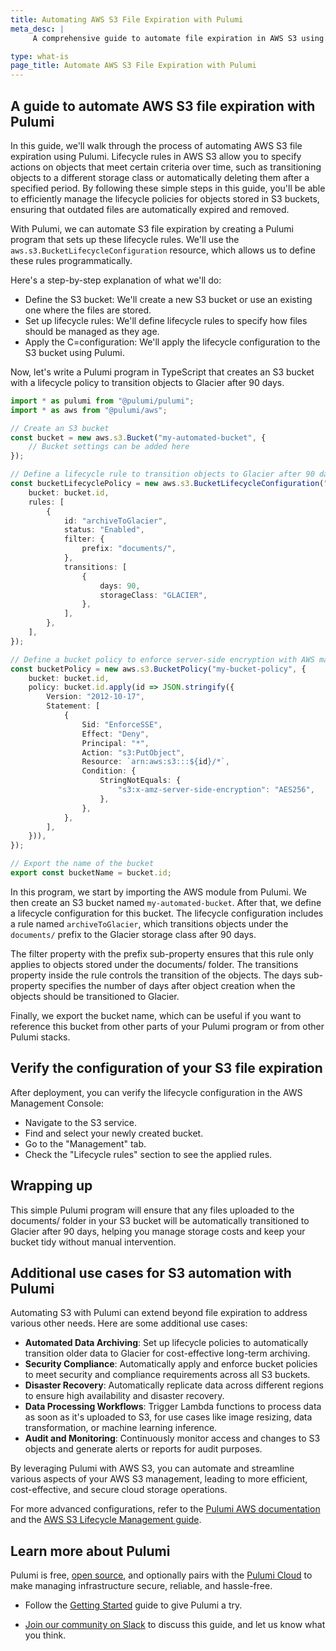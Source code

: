 ```yaml
---
title: Automating AWS S3 File Expiration with Pulumi
meta_desc: |
     A comprehensive guide to automate file expiration in AWS S3 using Pulumi.

type: what-is
page_title: Automate AWS S3 File Expiration with Pulumi
---
```


## A guide to automate AWS S3 file expiration with Pulumi

In this guide, we'll walk through the process of automating AWS S3 file expiration using Pulumi. Lifecycle rules in AWS S3 allow you to specify actions on objects that meet certain criteria over time, such as transitioning objects to a different storage class or automatically deleting them after a specified period. By following these simple steps in this guide, you'll be able to efficiently manage the lifecycle policies for objects stored in S3 buckets, ensuring that outdated files are automatically expired and removed.

With Pulumi, we can automate S3 file expiration by creating a Pulumi program that sets up these lifecycle rules. We'll use the `aws.s3.BucketLifecycleConfiguration` resource, which allows us to define these rules programmatically.

Here's a step-by-step explanation of what we'll do:

- Define the S3 bucket: We'll create a new S3 bucket or use an existing one where the files are stored.
- Set up lifecycle rules: We'll define lifecycle rules to specify how files should be managed as they age.
- Apply the C=configuration: We'll apply the lifecycle configuration to the S3 bucket using Pulumi.

Now, let's write a Pulumi program in TypeScript that creates an S3 bucket with a lifecycle policy to transition objects to Glacier after 90 days.

```typescript
import * as pulumi from "@pulumi/pulumi";
import * as aws from "@pulumi/aws";

// Create an S3 bucket
const bucket = new aws.s3.Bucket("my-automated-bucket", {
    // Bucket settings can be added here
});

// Define a lifecycle rule to transition objects to Glacier after 90 days
const bucketLifecyclePolicy = new aws.s3.BucketLifecycleConfiguration("my-bucket-lifecycle", {
    bucket: bucket.id,
    rules: [
        {
            id: "archiveToGlacier",
            status: "Enabled",
            filter: {
                prefix: "documents/",
            },
            transitions: [
                {
                    days: 90,
                    storageClass: "GLACIER",
                },
            ],
        },
    ],
});

// Define a bucket policy to enforce server-side encryption with AWS managed keys (SSE-S3)
const bucketPolicy = new aws.s3.BucketPolicy("my-bucket-policy", {
    bucket: bucket.id,
    policy: bucket.id.apply(id => JSON.stringify({
        Version: "2012-10-17",
        Statement: [
            {
                Sid: "EnforceSSE",
                Effect: "Deny",
                Principal: "*",
                Action: "s3:PutObject",
                Resource: `arn:aws:s3:::${id}/*`,
                Condition: {
                    StringNotEquals: {
                        "s3:x-amz-server-side-encryption": "AES256",
                    },
                },
            },
        ],
    })),
});

// Export the name of the bucket
export const bucketName = bucket.id;
```

In this program, we start by importing the AWS module from Pulumi. We then create an S3 bucket named `my-automated-bucket`. After that, we define a lifecycle configuration for this bucket. The lifecycle configuration includes a rule named `archiveToGlacier`, which transitions objects under the `documents/` prefix to the Glacier storage class after 90 days.

The filter property with the prefix sub-property ensures that this rule only applies to objects stored under the documents/ folder. The transitions property inside the rule controls the transition of the objects. The days sub-property specifies the number of days after object creation when the objects should be transitioned to Glacier.

Finally, we export the bucket name, which can be useful if you want to reference this bucket from other parts of your Pulumi program or from other Pulumi stacks.

## Verify the configuration of your S3 file expiration

After deployment, you can verify the lifecycle configuration in the AWS Management Console:

- Navigate to the S3 service.
- Find and select your newly created bucket.
- Go to the "Management" tab.
- Check the "Lifecycle rules" section to see the applied rules.

## Wrapping up

This simple Pulumi program will ensure that any files uploaded to the documents/ folder in your S3 bucket will be automatically transitioned to Glacier after 90 days, helping you manage storage costs and keep your bucket tidy without manual intervention.

## Additional use cases for S3 automation with Pulumi

Automating S3 with Pulumi can extend beyond file expiration to address various other needs. Here are some additional use cases:

- **Automated Data Archiving**: Set up lifecycle policies to automatically transition older data to Glacier for cost-effective long-term archiving.
- **Security Compliance**: Automatically apply and enforce bucket policies to meet security and compliance requirements across all S3 buckets.
- **Disaster Recovery**: Automatically replicate data across different regions to ensure high availability and disaster recovery.
- **Data Processing Workflows**: Trigger Lambda functions to process data as soon as it's uploaded to S3, for use cases like image resizing, data transformation, or machine learning inference.
- **Audit and Monitoring**: Continuously monitor access and changes to S3 objects and generate alerts or reports for audit purposes.

By leveraging Pulumi with AWS S3, you can automate and streamline various aspects of your AWS S3 management, leading to more efficient, cost-effective, and secure cloud storage operations.

For more advanced configurations, refer to the [Pulumi AWS documentation](/docs/reference/pkg/aws/s3/bucketlifecycleconfiguration/) and the [AWS S3 Lifecycle Management guide](https://docs.aws.amazon.com/AmazonS3/latest/dev/object-lifecycle-mgmt.html).

## Learn more about Pulumi

Pulumi is free, [open source](https://github.com/pulumi/pulumi), and optionally pairs with the [Pulumi Cloud](/docs/pulumi-cloud/) to make managing infrastructure secure, reliable, and hassle-free.

- Follow the [Getting Started](/docs/get-started/) guide to give Pulumi a try.

- [Join our community on Slack](https://slack.pulumi.com/) to discuss this guide, and let us know what you think.
